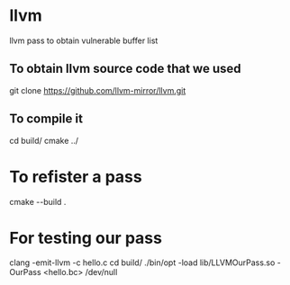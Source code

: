 # llvm
llvm pass to obtain vulnerable buffer list

## To obtain llvm source code that we used

git clone https://github.com/llvm-mirror/llvm.git 

## To compile it
cd build/
cmake ../

# To refister a pass
cmake --build .

# For testing our pass
clang -emit-llvm -c hello.c
cd build/ ./bin/opt -load lib/LLVMOurPass.so -OurPass <hello.bc> /dev/null



